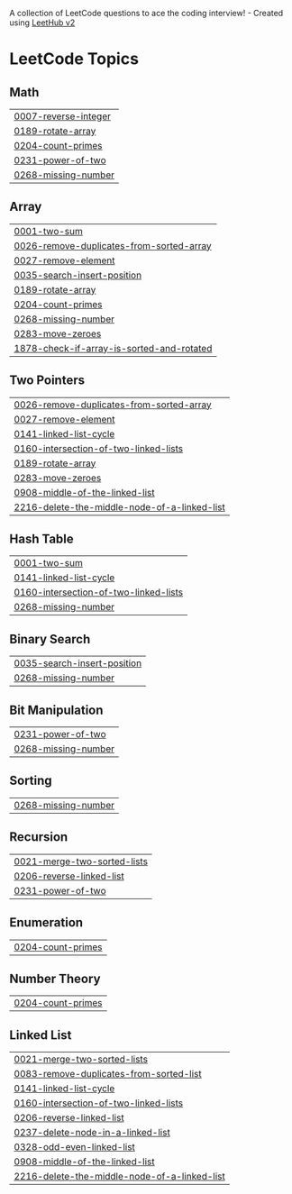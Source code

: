 A collection of LeetCode questions to ace the coding interview! - Created using [LeetHub v2](https://github.com/arunbhardwaj/LeetHub-2.0)
<!---LeetCode Topics Start-->
# LeetCode Topics
## Math
|  |
| ------- |
| [0007-reverse-integer](https://github.com/saumya2530/my-leetcode/tree/master/0007-reverse-integer) |
| [0189-rotate-array](https://github.com/saumya2530/my-leetcode/tree/master/0189-rotate-array) |
| [0204-count-primes](https://github.com/saumya2530/my-leetcode/tree/master/0204-count-primes) |
| [0231-power-of-two](https://github.com/saumya2530/my-leetcode/tree/master/0231-power-of-two) |
| [0268-missing-number](https://github.com/saumya2530/my-leetcode/tree/master/0268-missing-number) |
## Array
|  |
| ------- |
| [0001-two-sum](https://github.com/saumya2530/my-leetcode/tree/master/0001-two-sum) |
| [0026-remove-duplicates-from-sorted-array](https://github.com/saumya2530/my-leetcode/tree/master/0026-remove-duplicates-from-sorted-array) |
| [0027-remove-element](https://github.com/saumya2530/my-leetcode/tree/master/0027-remove-element) |
| [0035-search-insert-position](https://github.com/saumya2530/my-leetcode/tree/master/0035-search-insert-position) |
| [0189-rotate-array](https://github.com/saumya2530/my-leetcode/tree/master/0189-rotate-array) |
| [0204-count-primes](https://github.com/saumya2530/my-leetcode/tree/master/0204-count-primes) |
| [0268-missing-number](https://github.com/saumya2530/my-leetcode/tree/master/0268-missing-number) |
| [0283-move-zeroes](https://github.com/saumya2530/my-leetcode/tree/master/0283-move-zeroes) |
| [1878-check-if-array-is-sorted-and-rotated](https://github.com/saumya2530/my-leetcode/tree/master/1878-check-if-array-is-sorted-and-rotated) |
## Two Pointers
|  |
| ------- |
| [0026-remove-duplicates-from-sorted-array](https://github.com/saumya2530/my-leetcode/tree/master/0026-remove-duplicates-from-sorted-array) |
| [0027-remove-element](https://github.com/saumya2530/my-leetcode/tree/master/0027-remove-element) |
| [0141-linked-list-cycle](https://github.com/saumya2530/my-leetcode/tree/master/0141-linked-list-cycle) |
| [0160-intersection-of-two-linked-lists](https://github.com/saumya2530/my-leetcode/tree/master/0160-intersection-of-two-linked-lists) |
| [0189-rotate-array](https://github.com/saumya2530/my-leetcode/tree/master/0189-rotate-array) |
| [0283-move-zeroes](https://github.com/saumya2530/my-leetcode/tree/master/0283-move-zeroes) |
| [0908-middle-of-the-linked-list](https://github.com/saumya2530/my-leetcode/tree/master/0908-middle-of-the-linked-list) |
| [2216-delete-the-middle-node-of-a-linked-list](https://github.com/saumya2530/my-leetcode/tree/master/2216-delete-the-middle-node-of-a-linked-list) |
## Hash Table
|  |
| ------- |
| [0001-two-sum](https://github.com/saumya2530/my-leetcode/tree/master/0001-two-sum) |
| [0141-linked-list-cycle](https://github.com/saumya2530/my-leetcode/tree/master/0141-linked-list-cycle) |
| [0160-intersection-of-two-linked-lists](https://github.com/saumya2530/my-leetcode/tree/master/0160-intersection-of-two-linked-lists) |
| [0268-missing-number](https://github.com/saumya2530/my-leetcode/tree/master/0268-missing-number) |
## Binary Search
|  |
| ------- |
| [0035-search-insert-position](https://github.com/saumya2530/my-leetcode/tree/master/0035-search-insert-position) |
| [0268-missing-number](https://github.com/saumya2530/my-leetcode/tree/master/0268-missing-number) |
## Bit Manipulation
|  |
| ------- |
| [0231-power-of-two](https://github.com/saumya2530/my-leetcode/tree/master/0231-power-of-two) |
| [0268-missing-number](https://github.com/saumya2530/my-leetcode/tree/master/0268-missing-number) |
## Sorting
|  |
| ------- |
| [0268-missing-number](https://github.com/saumya2530/my-leetcode/tree/master/0268-missing-number) |
## Recursion
|  |
| ------- |
| [0021-merge-two-sorted-lists](https://github.com/saumya2530/my-leetcode/tree/master/0021-merge-two-sorted-lists) |
| [0206-reverse-linked-list](https://github.com/saumya2530/my-leetcode/tree/master/0206-reverse-linked-list) |
| [0231-power-of-two](https://github.com/saumya2530/my-leetcode/tree/master/0231-power-of-two) |
## Enumeration
|  |
| ------- |
| [0204-count-primes](https://github.com/saumya2530/my-leetcode/tree/master/0204-count-primes) |
## Number Theory
|  |
| ------- |
| [0204-count-primes](https://github.com/saumya2530/my-leetcode/tree/master/0204-count-primes) |
## Linked List
|  |
| ------- |
| [0021-merge-two-sorted-lists](https://github.com/saumya2530/my-leetcode/tree/master/0021-merge-two-sorted-lists) |
| [0083-remove-duplicates-from-sorted-list](https://github.com/saumya2530/my-leetcode/tree/master/0083-remove-duplicates-from-sorted-list) |
| [0141-linked-list-cycle](https://github.com/saumya2530/my-leetcode/tree/master/0141-linked-list-cycle) |
| [0160-intersection-of-two-linked-lists](https://github.com/saumya2530/my-leetcode/tree/master/0160-intersection-of-two-linked-lists) |
| [0206-reverse-linked-list](https://github.com/saumya2530/my-leetcode/tree/master/0206-reverse-linked-list) |
| [0237-delete-node-in-a-linked-list](https://github.com/saumya2530/my-leetcode/tree/master/0237-delete-node-in-a-linked-list) |
| [0328-odd-even-linked-list](https://github.com/saumya2530/my-leetcode/tree/master/0328-odd-even-linked-list) |
| [0908-middle-of-the-linked-list](https://github.com/saumya2530/my-leetcode/tree/master/0908-middle-of-the-linked-list) |
| [2216-delete-the-middle-node-of-a-linked-list](https://github.com/saumya2530/my-leetcode/tree/master/2216-delete-the-middle-node-of-a-linked-list) |
<!---LeetCode Topics End-->